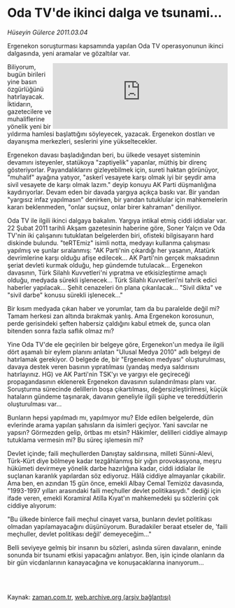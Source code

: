 # Oda TV'de ikinci dalga ve tsunami...

*Hüseyin Gülerce 2011.03.04*

<td class="columnist-detail">
<p>Ergenekon soruşturması kapsamında yapılan Oda TV operasyonunun ikinci dalgasında, yeni aramalar ve gözaltılar var.</p>
<p>
<div id="haberMetinDiv">
<p><iframe align="right" frameborder="0" hspace="0" scrolling="no" src="http://web.archive.org/web/20110507163539if_/http://www.kure.tv/VideoEmbed?ID=85485" width="400"><p><a href="http://web.archive.org/web/20110507163539/http://www.kure.tv/haber/210-sesli-gazete/huseyin-gulerce-odatvde-ikinci-dalga-ve-tsunami/281-Bolum/85485/&amp;embeddedplayer=v1" rel="nofollow">Hüseyin Gülerce - ODATV'de ikinci dalga ve tsunami</a></p></iframe>
<p>Biliyorum, bugün birileri yine basın özgürlüğünü hatırlayacak. İktidarın, gazetecilere ve muhaliflerine yönelik yeni bir yıldırma hamlesi başlattığını söyleyecek, yazacak. Ergenekon dostları ve dayanışma merkezleri, seslerini yine yükseltecekler.
<p>Ergenekon davası başladığından beri, bu ülkede vesayet sisteminin devamını isteyenler, statükoya "zaptiyelik" yapanlar, müthiş bir direnç gösteriyorlar. Payandalıklarını gizleyebilmek için, sureti haktan görünüyor, "muhalif" ayağına yatıyor, "askerî vesayete karşı olmak iyi bir şeydir ama sivil vesayete de karşı olmak lazım." deyip konuyu AK Parti düşmanlığına kaydırıyorlar. Devam eden bir davada yargıya açıkça baskı var. Bir yandan "yargısız infaz yapılmasın" denirken, bir yandan tutuklular için mahkemelerin kararı beklenmeden, "onlar suçsuz, onlar birer kahraman" deniliyor.
<p>Oda TV ile ilgili ikinci dalgaya bakalım. Yargıya intikal etmiş ciddi iddialar var. 22 Şubat 2011 tarihli Akşam gazetesinin haberine göre, Soner Yalçın ve Oda TV'nin iki çalışanını tutuklatan belgelerden biri, ofisteki bilgisayarın hard diskinde bulundu. "teRTEmiz" isimli notta, medyayı kullanma çalışması yapılmış ve şunlar sıralanmış: "AK Parti'nin çıkardığı her yasanın, Atatürk devrimlerine karşı olduğu afişe edilecek... AK Parti'nin gerçek maksadının şeriat devleti kurmak olduğu, hep gündemde tutulacak... Ergenekon davasının, Türk Silahlı Kuvvetleri'ni yıpratma ve etkisizleştirme amaçlı olduğu, medyada sürekli işlenecek... Türk Silahlı Kuvvetleri'ni tahrik edici haberler yapılacak... Şehit cenazeleri ön plana çıkarılacak... "Sivil dikta" ve "sivil darbe" konusu sürekli işlenecek..."
<p>Bir kısım medyada çıkan haber ve yorumlar, tam da bu paralelde değil mi? Tamam herkesi zan altında bırakmak yanlış. Ama Ergenekon korosunun, perde gerisindeki şeften habersiz çaldığını kabul etmek de, şunca olan bitenden sonra fazla saflık olmaz mı?
<p>Yine Oda TV'de ele geçirilen bir belgeye göre, Ergenekon'un medya ile ilgili dört aşamalı bir eylem planını anlatan "Ulusal Medya 2010" adlı belgeyi de hatırlamak gerekiyor. O belgede de, bir "Ergenekon medyası" oluşturulması, davaya destek veren basının yıpratılması (yandaş medya saldırısını hatırlayınız. HG) ve AK Parti'nin TSK'yı ve yargıyı ele geçireceği propagandasının eklenerek Ergenekon davasının sulandırılması planı var. Soruşturma sürecinde delillerin boşa çıkartılması, değersizleştirilmesi, küçük hataların gündeme taşınarak, davanın geneliyle ilgili şüphe ve tereddütlerin oluşturulması var...
<p>Bunların hepsi yapılmadı mı, yapılmıyor mu? Elde edilen belgelerde, dün evlerinde arama yapılan şahısların da isimleri geçiyor. Yani savcılar ne yapsın? Görmezden gelip, örtbas mı etsin? Hâkimler, delilleri ciddiye almayıp tutuklama vermesin mi? Bu süreç işlemesin mi?
<p>Devlet içinde; faili meçhullerden Danıştay saldırısına, milleti Sünni-Alevi, Türk-Kürt diye bölmeye kadar tezgâhlanmış bir yığın provokasyona, meşru hükümeti devirmeye yönelik darbe hazırlığına kadar, ciddi iddialar ile suçlanan karanlık yapılardan söz ediyoruz. Hâlâ ciddiye almayanlar çıkabilir. Ama ben, en azından 15 gün önce, emekli Albay Cemal Temizöz davasında, "1993-1997 yılları arasındaki faili meçhuller devlet politikasıydı." dediği için ifade veren, emekli Koramiral Atilla Kıyat'ın mahkemedeki şu sözlerini çok ciddiye alıyorum:
<p>"Bu ülkede binlerce faili meçhul cinayet varsa, bunların devlet politikası olmadan yapılamayacağını düşünüyorum. Buradakiler beraat etseler de, 'faili meçhuller, devlet politikası değil' demeyeceğim..."
<p>Belli seviyeye gelmiş bir insanın bu sözleri, aslında süren davaların, eninde sonunda bir tsunami etkisi yapacağını anlatıyor. Ben, işin içinde olanların da bir gün vicdanlarının kanayacağına ve konuşacaklarına inanıyorum... </p></p></p></p></p></p></p></p></p></p></div>
</p>


<p><br>
		 </br></p></td>

Kaynak: [zaman.com.tr](http://zaman.com.tr/yazar.do?yazino=1102032), [web.archive.org (arşiv bağlantısı)](http://web.archive.org/web/20110507163539/http://www.zaman.com.tr:80/yazar.do?yazino=1102032)

